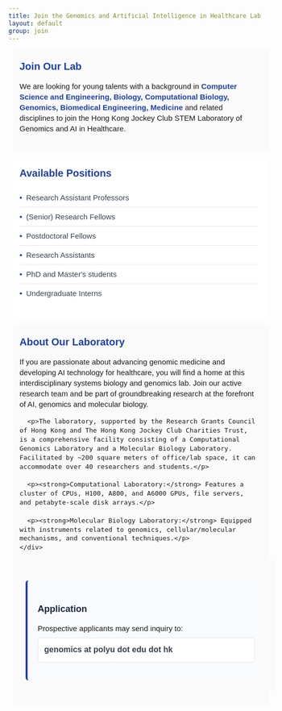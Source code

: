 ```yaml
---
title: Join the Genomics and Artificial Intelligence in Healthcare Lab
layout: default
group: join
---
```


<div class="container-fluid p-0">
  <div class="row">
    <div class="col-md-12">
      <!-- Join标题已删除 -->
    </div>
  </div>
</div>

<style>
/* 添加Join页面样式 - 基于News页面的紧凑布局 */
.join-section {
  width: 100%;
  padding: 20px 12px;
  margin-bottom: 8px;
  border-bottom: none !important;
  font-size: 15px;
  font-family: Arial, Helvetica, sans-serif;
  line-height: 1.4;
  background-color: #ffffff;
}

.join-section:nth-child(even) {
  background-color: #ffffff;
}

.join-section:nth-child(odd) {
  background-color: #fafafa;
}

.join-title {
  margin-top: 0;
  margin-bottom: 12px;
  font-weight: 600;
  font-family: Arial, Helvetica, sans-serif;
  font-size: 20px;
  color: #1e40af;
  letter-spacing: normal;
}

.join-content {
  font-family: Arial, Helvetica, sans-serif;
  font-size: 15px;
  max-width: 98%;
  letter-spacing: normal;
  margin-bottom: 16px;
}

.position-list {
  margin: 16px 0;
  padding-left: 0;
  list-style: none;
}

.position-item {
  padding: 8px 0;
  border-bottom: 1px solid #e5e7eb;
  font-weight: 500;
  color: #374151;
}

.position-item:last-child {
  border-bottom: none;
}

.position-item::before {
  content: "•";
  color: #1e40af;
  font-weight: bold;
  margin-right: 8px;
}

.highlight-text {
  color: #1e40af;
  font-weight: 600;
}

.application-section {
  background-color: #f8fafc;
  padding: 20px;
  border-radius: 6px;
  margin-top: 20px;
  border-left: 4px solid #1e40af;
}

.application-title {
  font-size: 18px;
  font-weight: 600;
  color: #1e293b;
  margin-bottom: 12px;
  font-family: Arial, Helvetica, sans-serif;
}

.contact-info {
  font-size: 16px;
  color: #374151;
  font-family: Arial, Helvetica, sans-serif;
  background-color: #ffffff;
  padding: 12px;
  border-radius: 4px;
  border: 1px solid #e5e7eb;
}

/* 添加Publications页面的h标签样式 */
h1, h2, h3, h4, h5, h6 {
  font-family: Arial, Helvetica, sans-serif;
  color: #222;
}

/* 页面主标题样式 */
h1.page-header {
  font-size: 26px;
  font-weight: 500;
  margin-bottom: 15px;
  font-family: Arial, Helvetica, sans-serif;
}

/* 优化链接样式 */
a {
  color: #1a73e8;
  text-decoration: none;
  font-family: Arial, Helvetica, sans-serif;
}

a:hover {
  text-decoration: underline;
}

/* 为段落添加间距 */
p {
  margin-bottom: 8px;
  line-height: 1.4;
}

/* 减少容器边距 */
.container-fluid {
  padding-left: 10px;
  padding-right: 10px;
}

/* 优化内容显示 */
.join-content p:last-child {
  margin-bottom: 0;
}

/* 响应式设计 */
@media (max-width: 768px) {
  .join-section {
    padding: 16px 8px;
  }
  
  .join-title {
    font-size: 18px;
  }
  
  .join-content {
    font-size: 14px;
  }
}
</style>

<div class="container-fluid p-0">
  <!-- 实验室介绍部分 -->
  <div class="join-section">
    <h2 class="join-title">Join Our Lab</h2>
    <div class="join-content">
      <p>We are looking for young talents with a background in 
      <span class="highlight-text">Computer Science and Engineering, Biology, Computational Biology, Genomics, Biomedical Engineering, Medicine</span>
      and related disciplines to join the Hong Kong Jockey Club STEM Laboratory of Genomics and AI in Healthcare.</p>
    </div>
  </div>

  <!-- 职位列表部分 -->
  <div class="join-section">
    <h3 class="join-title">Available Positions</h3>
    <div class="join-content">
      <ul class="position-list">
        <li class="position-item">Research Assistant Professors</li>
        <li class="position-item">(Senior) Research Fellows</li>
        <li class="position-item">Postdoctoral Fellows</li>
        <li class="position-item">Research Assistants</li>
        <li class="position-item">PhD and Master's students</li>
        <li class="position-item">Undergraduate Interns</li>
      </ul>
    </div>
  </div>

  <!-- 实验室描述部分 -->
  <div class="join-section">
    <h3 class="join-title">About Our Laboratory</h3>
    <div class="join-content">
      <p>If you are passionate about advancing genomic medicine and developing AI technology for healthcare, you will find a home at this interdisciplinary systems biology and genomics lab. Join our active research team and be part of groundbreaking research at the forefront of AI, genomics and molecular biology.</p>
      
      <p>The laboratory, supported by the Research Grants Council of Hong Kong and The Hong Kong Jockey Club Charities Trust, is a comprehensive facility consisting of a Computational Genomics Laboratory and a Molecular Biology Laboratory. Facilitated by ~200 square meters of office/lab space, it can accommodate over 40 researchers and students.</p>
      
      <p><strong>Computational Laboratory:</strong> Features a cluster of CPUs, H100, A800, and A6000 GPUs, file servers, and petabyte-scale disk arrays.</p>
      
      <p><strong>Molecular Biology Laboratory:</strong> Equipped with instruments related to genomics, cellular/molecular mechanisms, and conventional techniques.</p>
    </div>
  </div>

  <!-- 申请部分 -->
  <div class="join-section">
    <div class="application-section">
      <h3 class="application-title">Application</h3>
      <div class="join-content">
        <p>Prospective applicants may send inquiry to:</p>
        <div class="contact-info">
          <strong>genomics at polyu dot edu dot hk</strong>
        </div>
      </div>
    </div>
  </div>
</div>
